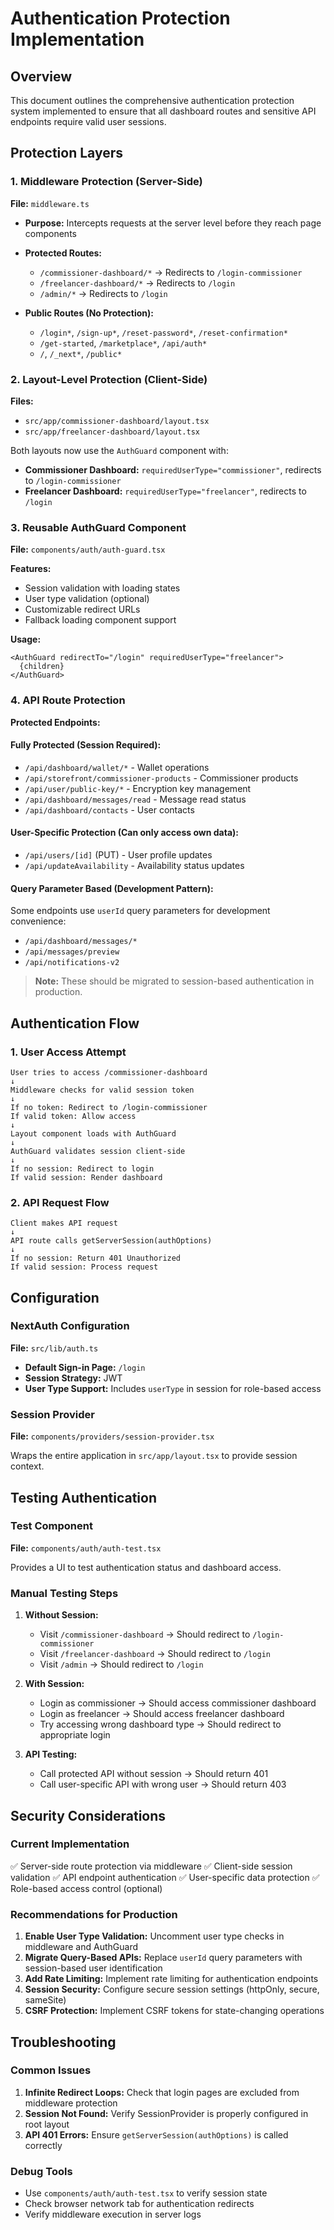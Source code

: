 # Authentication Protection Implementation

## Overview
This document outlines the comprehensive authentication protection system implemented to ensure that all dashboard routes and sensitive API endpoints require valid user sessions.

## Protection Layers

### 1. Middleware Protection (Server-Side)
**File:** `middleware.ts`

- **Purpose:** Intercepts requests at the server level before they reach page components
- **Protected Routes:**
  - `/commissioner-dashboard/*` → Redirects to `/login-commissioner`
  - `/freelancer-dashboard/*` → Redirects to `/login`
  - `/admin/*` → Redirects to `/login`

- **Public Routes (No Protection):**
  - `/login*`, `/sign-up*`, `/reset-password*`, `/reset-confirmation*`
  - `/get-started`, `/marketplace*`, `/api/auth*`
  - `/`, `/_next*`, `/public*`

### 2. Layout-Level Protection (Client-Side)
**Files:** 
- `src/app/commissioner-dashboard/layout.tsx`
- `src/app/freelancer-dashboard/layout.tsx`

Both layouts now use the `AuthGuard` component with:
- **Commissioner Dashboard:** `requiredUserType="commissioner"`, redirects to `/login-commissioner`
- **Freelancer Dashboard:** `requiredUserType="freelancer"`, redirects to `/login`

### 3. Reusable AuthGuard Component
**File:** `components/auth/auth-guard.tsx`

**Features:**
- Session validation with loading states
- User type validation (optional)
- Customizable redirect URLs
- Fallback loading component support

**Usage:**
```tsx
<AuthGuard redirectTo="/login" requiredUserType="freelancer">
  {children}
</AuthGuard>
```

### 4. API Route Protection
**Protected Endpoints:**

#### Fully Protected (Session Required):
- `/api/dashboard/wallet/*` - Wallet operations
- `/api/storefront/commissioner-products` - Commissioner products
- `/api/user/public-key/*` - Encryption key management
- `/api/dashboard/messages/read` - Message read status
- `/api/dashboard/contacts` - User contacts

#### User-Specific Protection (Can only access own data):
- `/api/users/[id]` (PUT) - User profile updates
- `/api/updateAvailability` - Availability status updates

#### Query Parameter Based (Development Pattern):
Some endpoints use `userId` query parameters for development convenience:
- `/api/dashboard/messages/*`
- `/api/messages/preview`
- `/api/notifications-v2`

> **Note:** These should be migrated to session-based authentication in production.

## Authentication Flow

### 1. User Access Attempt
```
User tries to access /commissioner-dashboard
↓
Middleware checks for valid session token
↓
If no token: Redirect to /login-commissioner
If valid token: Allow access
↓
Layout component loads with AuthGuard
↓
AuthGuard validates session client-side
↓
If no session: Redirect to login
If valid session: Render dashboard
```

### 2. API Request Flow
```
Client makes API request
↓
API route calls getServerSession(authOptions)
↓
If no session: Return 401 Unauthorized
If valid session: Process request
```

## Configuration

### NextAuth Configuration
**File:** `src/lib/auth.ts`

- **Default Sign-in Page:** `/login`
- **Session Strategy:** JWT
- **User Type Support:** Includes `userType` in session for role-based access

### Session Provider
**File:** `components/providers/session-provider.tsx`

Wraps the entire application in `src/app/layout.tsx` to provide session context.

## Testing Authentication

### Test Component
**File:** `components/auth/auth-test.tsx`

Provides a UI to test authentication status and dashboard access.

### Manual Testing Steps
1. **Without Session:**
   - Visit `/commissioner-dashboard` → Should redirect to `/login-commissioner`
   - Visit `/freelancer-dashboard` → Should redirect to `/login`
   - Visit `/admin` → Should redirect to `/login`

2. **With Session:**
   - Login as commissioner → Should access commissioner dashboard
   - Login as freelancer → Should access freelancer dashboard
   - Try accessing wrong dashboard type → Should redirect to appropriate login

3. **API Testing:**
   - Call protected API without session → Should return 401
   - Call user-specific API with wrong user → Should return 403

## Security Considerations

### Current Implementation
✅ Server-side route protection via middleware
✅ Client-side session validation
✅ API endpoint authentication
✅ User-specific data protection
✅ Role-based access control (optional)

### Recommendations for Production
1. **Enable User Type Validation:** Uncomment user type checks in middleware and AuthGuard
2. **Migrate Query-Based APIs:** Replace `userId` query parameters with session-based user identification
3. **Add Rate Limiting:** Implement rate limiting for authentication endpoints
4. **Session Security:** Configure secure session settings (httpOnly, secure, sameSite)
5. **CSRF Protection:** Implement CSRF tokens for state-changing operations

## Troubleshooting

### Common Issues
1. **Infinite Redirect Loops:** Check that login pages are excluded from middleware protection
2. **Session Not Found:** Verify SessionProvider is properly configured in root layout
3. **API 401 Errors:** Ensure `getServerSession(authOptions)` is called correctly

### Debug Tools
- Use `components/auth/auth-test.tsx` to verify session state
- Check browser network tab for authentication redirects
- Verify middleware execution in server logs
